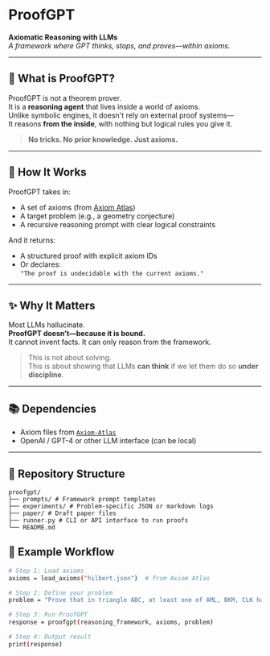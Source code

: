 # ProofGPT

**Axiomatic Reasoning with LLMs**  
*A framework where GPT thinks, stops, and proves—within axioms.*

---

## 🧠 What is ProofGPT?

ProofGPT is not a theorem prover.  
It is a **reasoning agent** that lives inside a world of axioms.  
Unlike symbolic engines, it doesn't rely on external proof systems—  
It reasons **from the inside**, with nothing but logical rules you give it.

> **No tricks. No prior knowledge. Just axioms.**

---

## 🔧 How It Works

ProofGPT takes in:

- A set of axioms (from [Axiom Atlas](https://github.com/Harim923/Axiom-Atlas))
- A target problem (e.g., a geometry conjecture)
- A recursive reasoning prompt with clear logical constraints

And it returns:

- A structured proof with explicit axiom IDs
- Or declares:  
  `"The proof is undecidable with the current axioms."`

---

## ✨ Why It Matters

Most LLMs hallucinate.  
**ProofGPT doesn’t—because it is bound.**  
It cannot invent facts. It can only reason from the framework.

> This is not about solving.  
> This is about showing that LLMs **can think** if we let them do so **under discipline**.

---

## 📚 Dependencies

- Axiom files from [`Axiom-Atlas`](https://github.com/your-username/Axiom-Atlas)
- OpenAI / GPT-4 or other LLM interface (can be local)

---

## 📁 Repository Structure

```plaintext
proofgpt/
├── prompts/ # Framework prompt templates
├── experiments/ # Problem-specific JSON or markdown logs
├── paper/ # Draft paper files
├── runner.py # CLI or API interface to run proofs
└── README.md
```

## 🔄 Example Workflow

```bash
# Step 1: Load axioms
axioms = load_axioms("hilbert.json")  # from Axiom Atlas

# Step 2: Define your problem
problem = "Prove that in triangle ABC, at least one of AML, BKM, CLK has area ≤ 1/4 area(ABC)"

# Step 3: Run ProofGPT
response = proofgpt(reasoning_framework, axioms, problem)

# Step 4: Output result
print(response)
```
